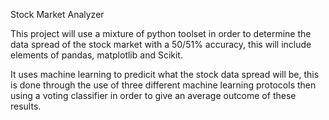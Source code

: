 Stock Market Analyzer

This project will use a mixture of python toolset in order to determine the data spread of the stock market with a 50/51% accuracy, this will include elements of pandas, matplotlib and Scikit.

It uses machine learning to predicit what the stock data spread will be, this is done through the use of three different machine learning protocols then using a voting classifier in order to give an average outcome of these results. 
